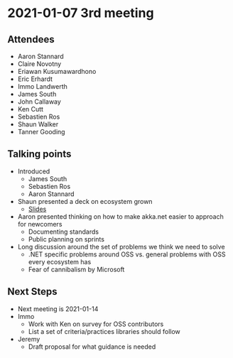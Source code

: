 # 2021-01-07 3rd meeting

## Attendees

* Aaron Stannard
* Claire Novotny
* Eriawan Kusumawardhono
* Eric Erhardt
* Immo Landwerth
* James South
* John Callaway
* Ken Cutt
* Sebastien Ros
* Shaun Walker
* Tanner Gooding

## Talking points

* Introduced
    - James South
    - Sebastien Ros
    - Aaron Stannard
* Shaun presented a deck on ecosystem grown
    - [Slides](../docs/TBD)
* Aaron presented thinking on how to make akka.net easier to approach for
  newcomers
    - Documenting standards
    - Public planning on sprints
* Long discussion around the set of problems we think we need to solve
    - .NET specific problems around OSS vs. general problems with OSS every
      ecosystem has
    - Fear of cannibalism by Microsoft

## Next Steps

* Next meeting is 2021-01-14
* Immo
    - Work with Ken on survey for OSS contributors
    - List a set of criteria/practices libraries should follow
* Jeremy
    - Draft proposal for what guidance is needed
